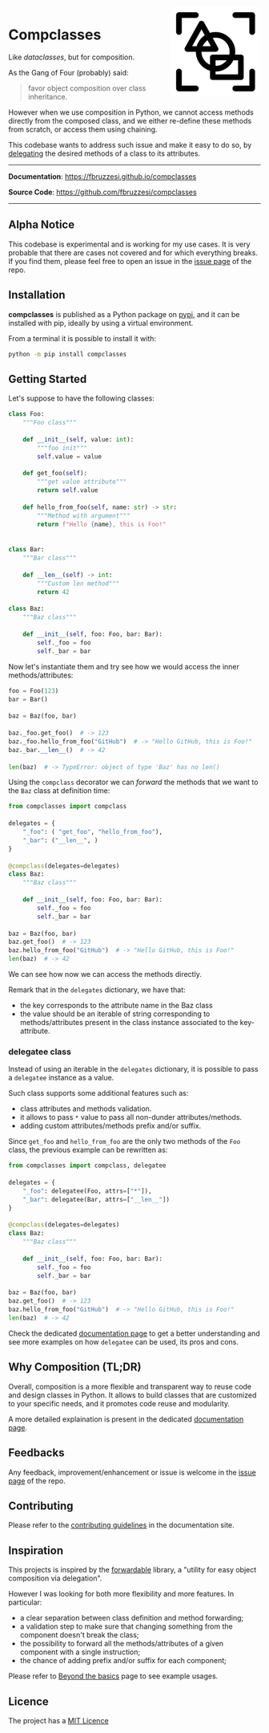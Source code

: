 <img src="docs/img/compclass-logo.svg" width=180 height=180 align="right">

# Compclasses

Like *dataclasses*, but for composition.

As the Gang of Four (probably) said:

> favor object composition over class inheritance.

However when we use composition in Python, we cannot access methods directly from the composed class, and we either re-define these methods from scratch, or access them using chaining.

This codebase wants to address such issue and make it easy to do so, by [delegating](https://en.wikipedia.org/wiki/Delegation_(object-oriented_programming)) the desired methods of a class to its attributes.

---

**Documentation**: https://fbruzzesi.github.io/compclasses

**Source Code**: https://github.com/fbruzzesi/compclasses

---

## Alpha Notice

This codebase is experimental and is working for my use cases. It is very probable that there are cases not covered and for which everything breaks. If you find them, please feel free to open an issue in the [issue page](https://github.com/FBruzzesi/compclasses/issues) of the repo.

## Installation

**compclasses** is published as a Python package on [pypi](https://pypi.org/), and it can be installed with pip, ideally by using a virtual environment.

From a terminal it is possible to install it with:

```bash
python -m pip install compclasses
```

## Getting Started

Let's suppose to have the following classes:

```python
class Foo:
    """Foo class"""

    def __init__(self, value: int):
        """foo init"""
        self.value = value

    def get_foo(self):
        """get value attribute"""
        return self.value

    def hello_from_foo(self, name: str) -> str:
        """Method with argument"""
        return f"Hello {name}, this is Foo!"


class Bar:
    """Bar class"""

    def __len__(self) -> int:
        """Custom len method"""
        return 42

class Baz:
    """Baz class"""

    def __init__(self, foo: Foo, bar: Bar):
        self._foo = foo
        self._bar = bar
```

Now let's instantiate them and try see how we would access the inner methods/attributes:

```python
foo = Foo(123)
bar = Bar()

baz = Baz(foo, bar)

baz._foo.get_foo()  # -> 123
baz._foo.hello_from_foo("GitHub")  # -> "Hello GitHub, this is Foo!"
baz._bar.__len__()  # -> 42

len(baz)  # -> TypeError: object of type 'Baz' has no len()
```

Using the `compclass` decorator we can *forward* the methods that we want to the `Baz` class at definition time:

```python
from compclasses import compclass

delegates = {
    "_foo": ( "get_foo", "hello_from_foo"),
    "_bar": ("__len__", )
}

@compclass(delegates=delegates)
class Baz:
    """Baz class"""

    def __init__(self, foo: Foo, bar: Bar):
        self._foo = foo
        self._bar = bar

baz = Baz(foo, bar)
baz.get_foo()  # -> 123
baz.hello_from_foo("GitHub")  # -> "Hello GitHub, this is Foo!"
len(baz)  # -> 42
```

We can see how now we can access the methods directly.

Remark that in the `delegates` dictionary, we have that:

- the key corresponds to the attribute name in the Baz class
- the value should be an iterable of string corresponding to methods/attributes present in the class instance associated to the key-attribute.

### delegatee class

Instead of using an iterable in the `delegates` dictionary, it is possible to pass a `delegatee` instance as a value.

Such class supports some additional features such as:

- class attributes and methods validation.
- it allows to pass `*` value to pass all non-dunder attributes/methods.
- adding custom attributes/methods prefix and/or suffix.

Since `get_foo` and `hello_from_foo` are the only two methods of the `Foo` class, the previous example can be rewritten as:

```python
from compclasses import compclass, delegatee

delegates = {
    "_foo": delegatee(Foo, attrs=["*"]),
    "_bar": delegatee(Bar, attrs=["__len__"])
}

@compclass(delegates=delegates)
class Baz:
    """Baz class"""

    def __init__(self, foo: Foo, bar: Bar):
        self._foo = foo
        self._bar = bar

baz = Baz(foo, bar)
baz.get_foo()  # -> 123
baz.hello_from_foo("GitHub")  # -> "Hello GitHub, this is Foo!"
len(baz)  # -> 42
```

Check the dedicated [documentation page](https://fbruzzesi.github.io/compclasses/user_guide/beyond_basics/) to get a better understanding and see more examples on how `delegatee` can be used, its pros and cons.

## Why Composition (TL;DR)

Overall, composition is a more flexible and transparent way to reuse code and design classes in Python. It allows to build classes that are customized to your specific needs, and it promotes code reuse and modularity.

A more detailed explaination is present in the dedicated [documentation page](https://fbruzzesi.github.io/compclasses/composition).

## Feedbacks

Any feedback, improvement/enhancement or issue is welcome in the [issue page](https://github.com/FBruzzesi/compclasses/issues) of the repo.

## Contributing

Please refer to the [contributing guidelines](https://fbruzzesi.github.io/compclasses/contribute) in the documentation site.

## Inspiration

This projects is inspired by the [forwardable](https://github.com/5long/forwardable) library, a "utility for easy object composition via delegation".

However I was looking for both more flexibility and more features. In particular:

- a clear separation between class definition and method forwarding;
- a validation step to make sure that changing something from the component doesn't break the class;
- the possibility to forward all the methods/attributes of a given component with a single instruction;
- the chance of adding prefix and/or suffix for each component;

Please refer to [Beyond the basics](user_guide/beyond_basics.md) page to see example usages.

## Licence

The project has a [MIT Licence](https://github.com/FBruzzesi/compclasses/blob/main/LICENSE)
